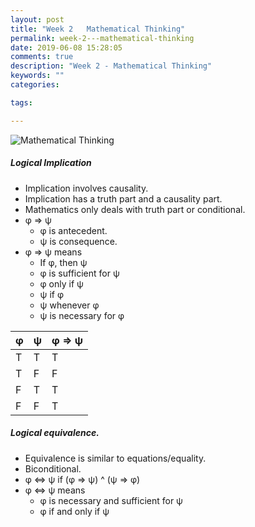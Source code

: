 ```yaml
---
layout: post
title: "Week 2   Mathematical Thinking"
permalink: week-2---mathematical-thinking
date: 2019-06-08 15:28:05
comments: true
description: "Week 2 - Mathematical Thinking"
keywords: ""
categories:

tags:

---
```


![Mathematical Thinking](/images/mathematical-thinking.png)

##### Logical Implication
* Implication involves causality.
* Implication has a truth part and a causality part.
* Mathematics only deals with truth part or conditional.
* &phi; => &psi;
  * &phi; is antecedent.
  * &psi; is consequence.
* &phi; => &psi; means
  * If &phi;, then &psi;
  * &phi; is sufficient for &psi;
  * &phi; only if &psi;
  * &psi; if &phi;
  * &psi; whenever &phi;
  * &psi; is necessary for &phi;

| φ   | ψ   | φ => ψ |
| --- | --- | ------ |
| T   | T   | T      |
| T   | F   | F      |
| F   | T   | T      |
| F   | F   | T      |

##### Logical equivalence.
* Equivalence is similar to equations/equality.
* Biconditional.
* &phi; <=> &psi; if (&phi; => &psi;) ^ (&psi; => &phi;)
* &phi; <=> &psi; means
  * &phi; is necessary and sufficient for &psi;
  * &phi; if and only if &psi;
